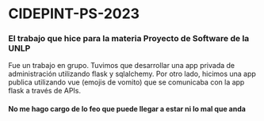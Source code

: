 # CIDEPINT-PS-2023
### El trabajo que hice para la materia Proyecto de Software de la UNLP
Fue un trabajo en grupo. Tuvimos que desarrollar una app privada de administración utilizando flask y sqlalchemy.
Por otro lado, hicimos una app publica utilizando vue (emojis de vomito) que se comunicaba con la app flask 
a través de APIs.
#### No me hago cargo de lo feo que puede llegar a estar ni lo mal que anda
